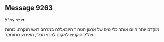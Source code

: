 ## Message 9263

דובר צה"ל:

מוקדם יותר היום אותר כלי טיס של ארגון הטרור חיזבאללה במרחב ראש הנקרה.
כוחות צה"ל הוקפצו למקום לזיכוי הכלי, האירוע מתוחקר.

